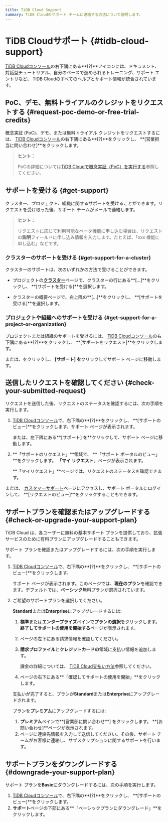 ```yaml
---
title: TiDB Cloud Support
summary: TiDB Cloudのサポート チームに連絡する方法について説明します。
---
```


# TiDB Cloudサポート {#tidb-cloud-support}

[TiDB Cloudコンソール](https://tidbcloud.com/)の右下隅にある**[?]**アイコンには、ドキュメント、対話型チュートリアル、自分のペースで進められるトレーニング、サポート エントリなど、 TiDB Cloudのすべてのヘルプとサポート情報が統合されています。

## PoC、デモ、無料トライアルのクレジットをリクエストする {#request-poc-demo-or-free-trial-credits}

概念実証 (PoC)、デモ、または無料トライアル クレジットをリクエストするには、 [TiDB Cloudコンソール](https://tidbcloud.com/)の右下隅にある**[?]**をクリックし、 **[営業担当に問い合わせ]**をクリックします。

> **ヒント：**
>
> PoCの詳細については[TiDB Cloudで概念実証（PoC）を実行する](/tidb-cloud/tidb-cloud-poc.md)参照してください。

## サポートを受ける {#get-support}

クラスター、プロジェクト、組織に関するサポートを受けることができます。リクエストを受け取った後、サポート チームがメールで連絡します。

> **ヒント：**
>
> リクエストに応じて利用可能なベータ機能に申し込む場合は、リクエストの**説明**フィールドに申し込み情報を入力します。たとえば、「xxx 機能に申し込む」などです。

### クラスターのサポートを受ける {#get-support-for-a-cluster}

クラスターのサポートは、次のいずれかの方法で受けることができます。

-   プロジェクトの[**クラスター**](https://tidbcloud.com/console/clusters)ページで、クラスターの行にある**[...]**をクリックし、 **[サポートを受ける]**を選択します。

-   クラスターの概要ページで、右上隅の**[...]**をクリックし、 **[サポートを受ける]**を選択します。

### プロジェクトや組織へのサポートを受ける {#get-support-for-a-project-or-organization}

プロジェクトまたは組織のサポートを受けるには、 [TiDB Cloudコンソール](https://tidbcloud.com/)の右下隅にある**[?]**をクリックし、 **[サポートをリクエスト]**をクリックします。

または、<mdsvgicon name="icon-top-organization">をクリックし、 **[サポート] を**クリックしてサポート ページに移動します。</mdsvgicon>

## 送信したリクエストを確認してください {#check-your-submitted-request}

リクエストを送信した後、リクエストのステータスを確認するには、次の手順を実行します。

1.  [TiDB Cloudコンソール](https://tidbcloud.com/)で、右下隅の**[?]**をクリックし、 **[サポートのビュー]**をクリックします。サポート ページが表示されます。

    または、<mdsvgicon name="icon-top-organization">左下隅にある**[サポート] を**クリックして、サポート ページに移動します。</mdsvgicon>

2.  **「サポートのリクエスト」**領域で、 **「サポート ポータルのビュー」**をクリックします。 **「マイ リクエスト**」ページが表示されます。

    **「マイリクエスト」**ページでは、リクエストのステータスを確認できます。

または、 [カスタマーサポート](https://tidb.support.pingcap.com/)ページにアクセスし、サポート ポータルにログインして、 **[リクエストのビュー]**をクリックすることもできます。

## サポートプランを確認またはアップグレードする {#check-or-upgrade-your-support-plan}

TiDB Cloud は、各ユーザーに無料の基本サポート プランを提供しており、拡張サービスのために有料プランにアップグレードすることもできます。

サポート プランを確認またはアップグレードするには、次の手順を実行します。

1.  [TiDB Cloudコンソール](https://tidbcloud.com/)で、右下隅の**[?]**をクリックし、 **[サポートのビュー]**をクリックします。

    サポート ページが表示されます。このページでは、**現在のプラン**を確認できます。デフォルトでは、**ベーシック**無料プランが選択されています。

2.  ご希望のサポートプランを選択してください。

    <SimpleTab>
     <div label="Upgrade to Standard or Enterprise">

    **Standard**または**Enterprise**にアップグレードするには:

    1.  **標準**または**エンタープライズ**ペインで**プランの選択**をクリックします。**終了してサポートの使用を開始する**ページが表示されます。

    2.  ページの左下にある請求情報を確認してください。

    3.  **請求プロファイル**と**クレジットカードの**領域に支払い情報を追加します。

        課金の詳細については、 [TiDB Cloud支払い方法](/tidb-cloud/tidb-cloud-billing.md#payment-method)参照してください。

    4.  ページの右下にある**「確認してサポートの使用を開始」**をクリックします。

    支払いが完了すると、プランが**Standard**または**Enterprise**にアップグレードされます。

    </div>
     <div label="Upgrade to Premium">

    プランを**プレミアム**にアップグレードするには:

    1.  **プレミアム**ペインで**[営業部に問い合わせ**] をクリックします。 **[お問い合わせ]**ページが表示されます。
    2.  ページに連絡先情報を入力して送信してください。その後、サポート チームがお客様に連絡し、サブスクリプションに関するサポートを行います。

    </div>
     </SimpleTab>

## サポートプランをダウングレードする {#downgrade-your-support-plan}

サポート プランを**Basic**にダウングレードするには、次の手順を実行します。

1.  [TiDB Cloudコンソール](https://tidbcloud.com/)で、右下隅の**[?]**をクリックし、 **[サポートのビュー]**をクリックします。
2.  **サポート**ページの下部にある**「ベーシックプランにダウングレード」**をクリックします。
